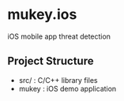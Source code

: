 # mukey.ios
iOS mobile app threat detection 

## Project Structure

 - src/ : C/C++ library files
 - mukey : iOS demo application

